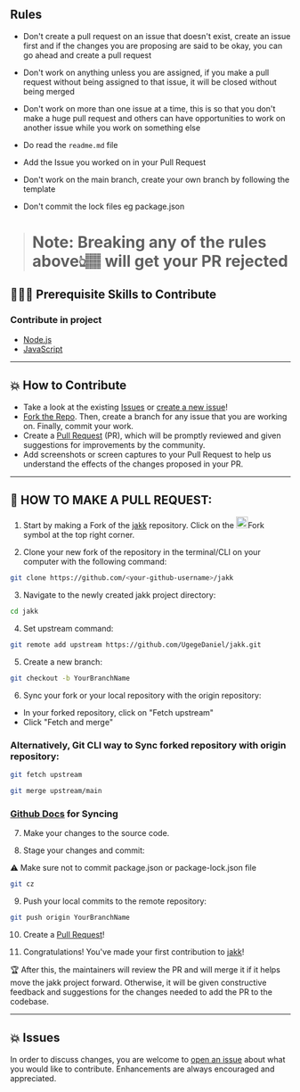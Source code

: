 ## Rules

- Don't create a pull request on an issue that doesn't exist, create an issue first and if the changes you are proposing are said to be okay, you can go ahead and create a pull request

- Don't work on anything unless you are assigned, if you make a pull request without being assigned to that issue, it will be closed without being merged

- Don't work on more than one issue at a time, this is so that you don't make a huge pull request and others can have opportunities to work on another issue while you work on something else

- Do read the `readme.md` file

- Add the Issue you worked on in your Pull Request 

- Don't work on the main branch, create your own branch by following the template

- Don't commit the lock files eg package.json


> # Note: Breaking any of the rules above👆🏽 will get your PR rejected

## 👩🏽‍💻 Prerequisite Skills to Contribute

### Contribute in project

- [Node.js](https://nodejs.org/)
- [JavaScript](https://www.typescriptlang.org/)

---

## 💥 How to Contribute

- Take a look at the existing [Issues](https://github.com/UgegeDaniel/jakk/issues) or [create a new issue](https://github.com/UgegeDaniel/jakk/issues/new/choose)!
- [Fork the Repo](https://github.com/UgegeDaniel/jakk/fork). Then, create a branch for any issue that you are working on. Finally, commit your work.
- Create a [Pull Request](https://github.com/UgegeDaniel/jakk/compare) (PR), which will be promptly reviewed and given suggestions for improvements by the community.
- Add screenshots or screen captures to your Pull Request to help us understand the effects of the changes proposed in your PR.

---

## 🌟 HOW TO MAKE A PULL REQUEST:

1. Start by making a Fork of the [jakk](https://github.com/UgegeDaniel/jakk) repository. Click on the <a href="https://github.com/UgegeDaniel/jakk/fork"><img src="https://i.imgur.com/G4z1kEe.png" height="21" width="21"></a>Fork symbol at the top right corner.

2. Clone your new fork of the repository in the terminal/CLI on your computer with the following command:

```bash
git clone https://github.com/<your-github-username>/jakk
```

3. Navigate to the newly created jakk project directory:

```bash
cd jakk
```

4. Set upstream command:

```bash
git remote add upstream https://github.com/UgegeDaniel/jakk.git
```

5. Create a new branch:

```bash
git checkout -b YourBranchName
```

6. Sync your fork or your local repository with the origin repository:

- In your forked repository, click on "Fetch upstream"
- Click "Fetch and merge"

### Alternatively, Git CLI way to Sync forked repository with origin repository:

```bash
git fetch upstream
```

```bash
git merge upstream/main
```

### [Github Docs](https://docs.github.com/en/github/collaborating-with-pull-requests/addressing-merge-conflicts/resolving-a-merge-conflict-on-github) for Syncing

7. Make your changes to the source code.

8. Stage your changes and commit:

⚠️ Make sure not to commit package.json or package-lock.json file

```bash
git cz
```

9. Push your local commits to the remote repository:

```bash
git push origin YourBranchName
```

10. Create a [Pull Request](https://help.github.com/en/github/collaborating-with-issues-and-pull-requests/creating-a-pull-request)!

11. Congratulations! You've made your first contribution to [jakk](https://github.com/UgegeDaniel/jakk/graphs/contributors)!

🏆 After this, the maintainers will review the PR and will merge it if it helps move the jakk project forward. Otherwise, it will be given constructive feedback and suggestions for the changes needed to add the PR to the codebase.

---

## 💥 Issues

In order to discuss changes, you are welcome to [open an issue](https://github.com/UgegeDaniel/jakk/issues/new/choose) about what you would like to contribute. Enhancements are always encouraged and appreciated.
